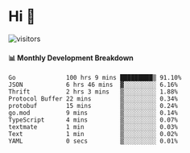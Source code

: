 # Hi 👋
 
![visitors](https://visitor-badge.glitch.me/badge?page_id=sorcererxw.sorcererx)

#### 📊 Monthly Development Breakdown

<!--START_SECTION:waka-->
```text
Go              100 hrs 9 mins █████████▒ 91.10%
JSON            6 hrs 46 mins  ▓░░░░░░░░░ 6.16%
Thrift          2 hrs 3 mins   ▒░░░░░░░░░ 1.88%
Protocol Buffer 22 mins        ▒░░░░░░░░░ 0.34%
protobuf        15 mins        ▒░░░░░░░░░ 0.24%
go.mod          9 mins         ▒░░░░░░░░░ 0.14%
TypeScript      4 mins         ▒░░░░░░░░░ 0.07%
textmate        1 min          ▒░░░░░░░░░ 0.03%
Text            1 min          ▒░░░░░░░░░ 0.02%
YAML            0 secs         ▒░░░░░░░░░ 0.01%
```
<!--END_SECTION:waka-->
